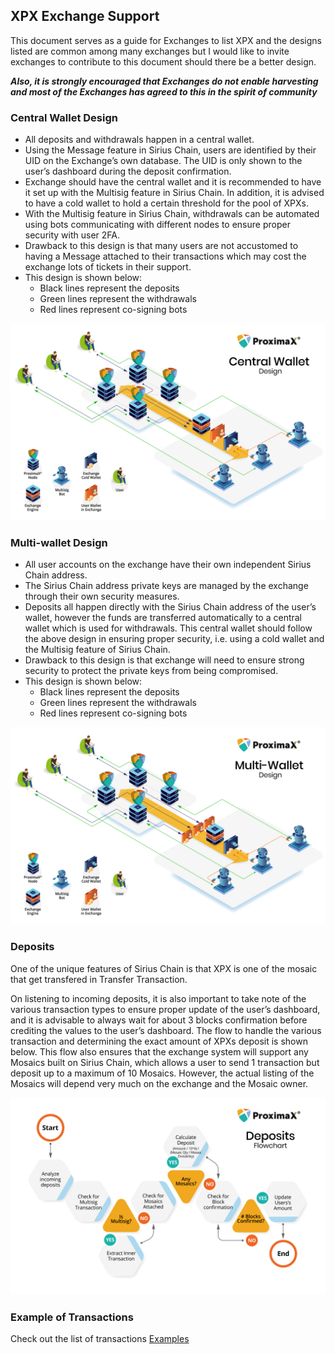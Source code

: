 ## XPX Exchange Support

This document serves as a guide for Exchanges to list XPX and the designs listed are common among many exchanges but I would like to invite exchanges to contribute to this document should there be a better design.

**_Also, it is strongly encouraged that Exchanges do not enable harvesting and most of the Exchanges has agreed to this in the spirit of community_**

### Central Wallet Design

- All deposits and withdrawals happen in a central wallet.
- Using the Message feature in Sirius Chain, users are identified by their UID on the Exchange’s own database. The UID is only shown to the user’s dashboard during the deposit confirmation.
- Exchange should have the central wallet and it is recommended to have it set up with the Multisig feature in Sirius Chain. In addition, it is advised to have a cold wallet to hold a certain threshold for the pool of XPXs.
- With the Multisig feature in Sirius Chain, withdrawals can be automated using bots communicating with different nodes to ensure proper security with user 2FA.
- Drawback to this design is that many users are not accustomed to having a Message attached to their transactions which may cost the exchange lots of tickets in their support.
- This design is shown below:
  - Black lines represent the deposits
  - Green lines represent the withdrawals
  - Red lines represent co-signing bots

![Image of Central Wallet Design](images/ProximaX-Diagram-Isometric-Central-Wallet.jpg)

### Multi-wallet Design

- All user accounts on the exchange have their own independent Sirius Chain address.
- The Sirius Chain address private keys are managed by the exchange through their own security measures.
- Deposits all happen directly with the Sirius Chain address of the user’s wallet, however the funds are transferred automatically to a central wallet which is used for withdrawals. This central wallet should follow the above design in ensuring proper security, i.e. using a cold wallet and the Multisig feature of Sirius Chain.
- Drawback to this design is that exchange will need to ensure strong security to protect the private keys from being compromised.
- This design is shown below:
  - Black lines represent the deposits
  - Green lines represent the withdrawals
  - Red lines represent co-signing bots

![Image of Multi-wallet Design](images/ProximaX-Diagram-Isometric-Multiwallet.jpg)

### Deposits

One of the unique features of Sirius Chain is that XPX is one of the mosaic that get transfered in Transfer Transaction.

On listening to incoming deposits, it is also important to take note of the various transaction types to ensure proper update of the user’s dashboard, and it is advisable to always wait for about 3 blocks confirmation before crediting the values to the user’s dashboard. The flow to handle the various transaction and determining the exact amount of XPXs deposit is shown below. This flow also ensures that the exchange system will support any Mosaics built on Sirius Chain, which allows a user to send 1 transaction but deposit up to a maximum of 10 Mosaics. However, the actual listing of the Mosaics will depend very much on the exchange and the Mosaic owner.

![Image of Deposit flowchart](images/ProximaX-Flow-Deposits.jpg)

### Example of Transactions

Check out the list of transactions
[Examples](example.md)
